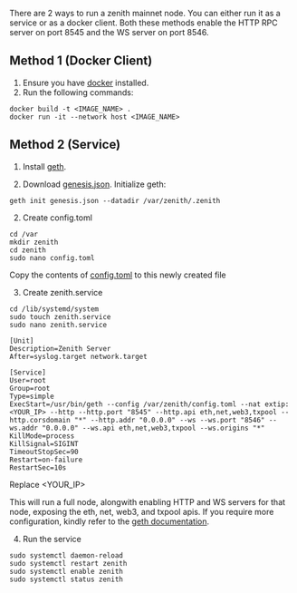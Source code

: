 There are 2 ways to run a zenith mainnet node. You can either run it as a service or as a docker client. Both these methods enable the HTTP RPC server on port 8545 and the WS server on port 8546. 

<h2>Method 1 (Docker Client)</h2>

1. Ensure you have [docker](https://docs.docker.com/get-docker/) installed.
2. Run the following commands:
```
docker build -t <IMAGE_NAME> .
docker run -it --network host <IMAGE_NAME>
```



<h2>Method 2 (Service)</h2>

1. Install [geth](https://geth.ethereum.org/docs/install-and-build/installing-geth).

2. Download [genesis.json](https://github.com/Ekkel-AI-Private-Limited/setup-zenith-node/blob/main/genesis.json). Initialize geth:
```
geth init genesis.json --datadir /var/zenith/.zenith
```

2. Create config.toml

```
cd /var
mkdir zenith
cd zenith
sudo nano config.toml
```

Copy the contents of [config.toml](https://github.com/Ekkel-AI-Private-Limited/setup-zenith-node/blob/main/config.toml) to this newly created file

3. Create zenith.service
```
cd /lib/systemd/system
sudo touch zenith.service
sudo nano zenith.service
```

```
[Unit]
Description=Zenith Server
After=syslog.target network.target

[Service]
User=root
Group=root
Type=simple
ExecStart=/usr/bin/geth --config /var/zenith/config.toml --nat extip:<YOUR_IP> --http --http.port "8545" --http.api eth,net,web3,txpool --http.corsdomain "*" --http.addr "0.0.0.0" --ws --ws.port "8546" --ws.addr "0.0.0.0" --ws.api eth,net,web3,txpool --ws.origins "*"
KillMode=process
KillSignal=SIGINT
TimeoutStopSec=90
Restart=on-failure
RestartSec=10s
```

Replace <YOUR_IP>

This will run a full node, alongwith enabling HTTP and WS servers for that node, exposing the eth, net, web3, and txpool apis. If you require more configuration, kindly refer to the [geth documentation](https://geth.ethereum.org/docs/).

4. Run the service
```
sudo systemctl daemon-reload
sudo systemctl restart zenith
sudo systemctl enable zenith
sudo systemctl status zenith
```
